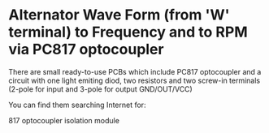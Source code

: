 # Alternator Wave Form (from 'W' terminal) to Frequency and to RPM via PC817 optocoupler

There are small ready-to-use PCBs which include PC817 optocoupler and a circuit with one light emiting diod, two resistors and
two screw-in terminals (2-pole for input and 3-pole for output GND/OUT/VCC)

You can find them searching Internet for:

817 optocoupler isolation module

